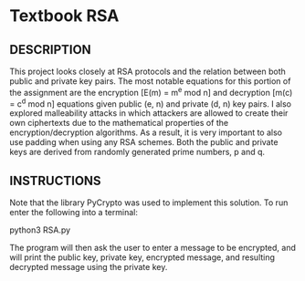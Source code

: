 # Textbook RSA

## DESCRIPTION
This project looks closely at RSA protocols and the relation between both public and private key pairs. The most notable equations for this portion of the assignment are the encryption [E(m) = m<sup>e</sup> mod n] and decryption [m(c) = c<sup>d</sup> mod n] equations given public (e, n) and private (d, n) key pairs. I also explored malleability attacks in which attackers are allowed to create their own ciphertexts due to the mathematical properties of the encryption/decryption algorithms. As a result, it is very important to also use padding when using any RSA schemes. Both the public and private keys are derived from randomly generated prime numbers, p and q.


## INSTRUCTIONS
Note that the library PyCrypto was used to implement this solution. To run enter the following into a terminal:

python3 RSA.py

The program will then ask the user to enter a message to be encrypted, and will print the public key, private key, encrypted message, and resulting decrypted message using the private key.
